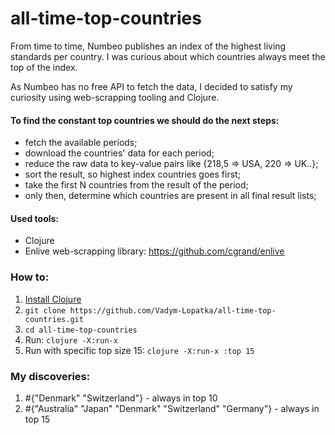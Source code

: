 # all-time-top-countries

From time to time, Numbeo publishes an index of the highest living standards per country.
I was curious about which countries always meet the top of the index.

As Numbeo has no free API to fetch the data, I decided to satisfy my curiosity using web-scrapping tooling and Clojure.

#### To find the constant top countries we should do the next steps:
- fetch the available periods;
- download the countries' data for each period;
- reduce the raw data to key-value pairs like {218,5 => USA, 220 => UK..};
- sort the result, so highest index countries goes first;
- take the first N countries from the result of the period;
- only then, determine which countries are present in all final result lists;

#### Used tools:
- Clojure
- Enlive web-scrapping library: https://github.com/cgrand/enlive

### How to:
1. [Install Clojure](https://clojure.org/guides/install_clojure)
2. `git clone https://github.com/Vadym-Lopatka/all-time-top-countries.git`
3. `cd all-time-top-countries`
4. Run: `clojure -X:run-x`
5. Run with specific top size 15:
    `clojure -X:run-x :top 15`

### My discoveries:
1.  #{"Denmark" "Switzerland"} - always in top 10
2. #{"Australia" "Japan" "Denmark" "Switzerland" "Germany"} - always in top 15

